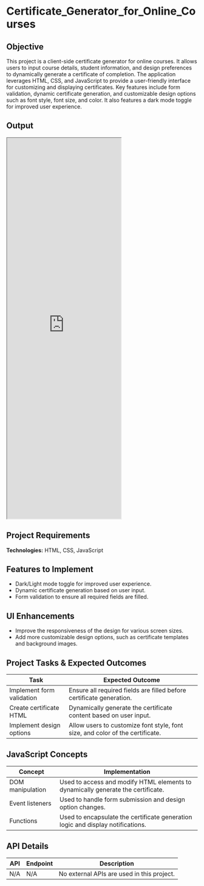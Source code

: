# Certificate_Generator_for_Online_Courses

## Objective
This project is a client-side certificate generator for online courses. It allows users to input course details, student information, and design preferences to dynamically generate a certificate of completion. The application leverages HTML, CSS, and JavaScript to provide a user-friendly interface for customizing and displaying certificates. Key features include form validation, dynamic certificate generation, and customizable design options such as font style, font size, and color. It also features a dark mode toggle for improved user experience.

## Output
<iframe src="https://github.com/niat-web/Certificate_Generator_for_Online_Courses" height="1000" width="300" title="Certificate_Generator_for_Online_Courses"></iframe>

## Project Requirements
**Technologies:** HTML, CSS, JavaScript

## Features to Implement
- Dark/Light mode toggle for improved user experience.
- Dynamic certificate generation based on user input.
- Form validation to ensure all required fields are filled.

## UI Enhancements
- Improve the responsiveness of the design for various screen sizes.
- Add more customizable design options, such as certificate templates and background images.

## Project Tasks & Expected Outcomes
| Task | Expected Outcome |
|------|------------------|
| Implement form validation | Ensure all required fields are filled before certificate generation. |
| Create certificate HTML | Dynamically generate the certificate content based on user input. |
| Implement design options | Allow users to customize font style, font size, and color of the certificate. |

## JavaScript Concepts
| Concept | Implementation |
|---------|----------------|
| DOM manipulation | Used to access and modify HTML elements to dynamically generate the certificate. |
| Event listeners | Used to handle form submission and design option changes. |
| Functions | Used to encapsulate the certificate generation logic and display notifications. |

## API Details
| API | Endpoint | Description |
|-----|----------|-------------|
| N/A | N/A | No external APIs are used in this project. |